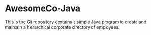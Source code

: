 # AwesomeCo-Java
This is the Git repository contains a simple Java program to create and maintain a hierarchical corporate directory of employees.
